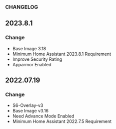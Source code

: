 ### CHANGELOG

## 2023.8.1
### Change
  - Base Image 3.18
  - Minimum Home Assistant 2023.8.1 Requirement
  - Improve Security Rating
  - Apparmor Enabled

## 2022.07.19
### Change

  - S6-Overlay-v3
  - Base Image v3.16
  - Need Advance Mode Enabled
  - Minimum Home Assistant 2022.7.5 Requirement






